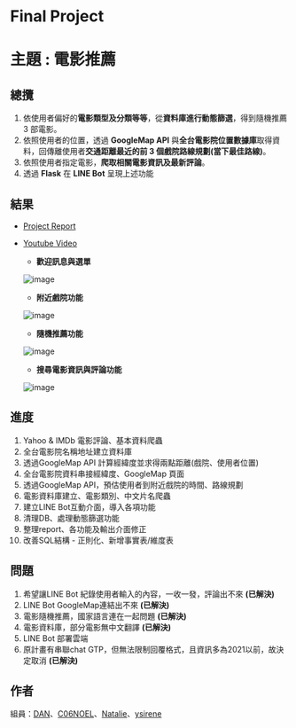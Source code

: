 ﻿# Final Project

# 主題 : 電影推薦
## 總攬
1. 依使用者偏好的**電影類型及分類等等**，從**資料庫進行動態篩選**，得到隨機推薦 3 部電影。
2. 依照使用者的位置，透過 **GoogleMap API** 與**全台電影院位置數據庫**取得資料，回傳離使用者**交通距離最近的前 3 個戲院路線規劃(當下最佳路線)**。
3. 依照使用者指定電影，**爬取相關電影資訊及最新評論**。
4. 透過 **Flask** 在 **LINE Bot** 呈現上述功能

## 結果
* [Project Report](https://github.com/DrDAN6770/ccClub_2023/blob/main/ccClub%E5%B0%88%E6%A1%88/report.pdf)

* [Youtube Video](https://www.youtube.com/watch?v=6yp2f9DsdUk)
    * **歡迎訊息與選單**
  
    ![image](https://github.com/DrDAN6770/ccClub_2023/assets/118630187/f7b4ef1b-89a5-4fd4-a076-42e6e2cb3708)

    * **附近戲院功能**
     
    ![image](https://github.com/DrDAN6770/ccClub_2023/assets/118630187/fde70628-5cb0-4ea5-9a8d-537ce602cf05)

    * **隨機推薦功能**

    ![image](https://github.com/DrDAN6770/ccClub_2023/assets/118630187/e421a83a-1dd6-46f3-bef8-c3b21587fa54)

    * **搜尋電影資訊與評論功能**
  
    ![image](https://github.com/DrDAN6770/ccClub_2023/assets/118630187/8c83e4cc-26da-4c4a-a6d0-723d86c235b1)


## 進度
1. Yahoo & IMDb 電影評論、基本資料爬蟲
2. 全台電影院名稱地址建立資料庫
3. 透過GoogleMap API 計算經緯度並求得兩點距離(戲院、使用者位置)
4. 全台電影院資料串接經緯度、GoogleMap 頁面
5. 透過GoogleMap API，預估使用者到附近戲院的時間、路線規劃
6. 電影資料庫建立、電影類別、中文片名爬蟲
7. 建立LINE Bot互動介面，導入各項功能
8. 清理DB、處理動態篩選功能
9. 整理report、各功能及輸出介面修正
9. 改善SQL結構 - 正則化、新增事實表/維度表

## 問題
1. 希望讓LINE Bot 紀錄使用者輸入的內容，一收一發，評論出不來 **(已解決)**
2. LINE Bot GoogleMap連結出不來 **(已解決)**
3. 電影隨機推薦，國家語言連在一起問題 **(已解決)**
4. 電影資料庫，部分電影無中文翻譯 **(已解決)**
5. LINE Bot 部署雲端
6. 原計畫有串聯chat GTP，但無法限制回覆格式，且資訊多為2021以前，故決定取消 **(已解決)**

## 作者
組員：[DAN](https://github.com/DrDAN6770)、[C06NOEL](https://github.com/C06NOEL)、[Natalie](https://www.linkedin.com/in/yi-ling-wu-b0957816a/)、[ysirene](https://github.com/ysirene)
